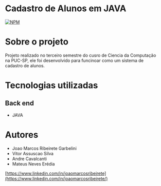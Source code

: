 # Cadastro de Alunos em JAVA
[![NPM](https://img.shields.io/npm/l/react)](https://github.com/joaomarcosribeiretee/Hotel_LIC/blob/main/LICENSE) 

# Sobre o projeto

Projeto realizado no terceiro semestre do cusro de Ciencia da Computação na PUC-SP, ele foi desenvolvido para funcinoar como um sistema de cadastro de alunos.

# Tecnologias utilizadas
## Back end
- JAVA

# Autores

- Joao Marcos Ribeirete Garbelini
- Vitor Assuscao Silva
- Andre Cavalcanti
- Mateus Neves Erédia

[https://www.linkedin.com/in/joaomarcosribeirete](https://www.linkedin.com/in/joaomarcosribeirete/)
